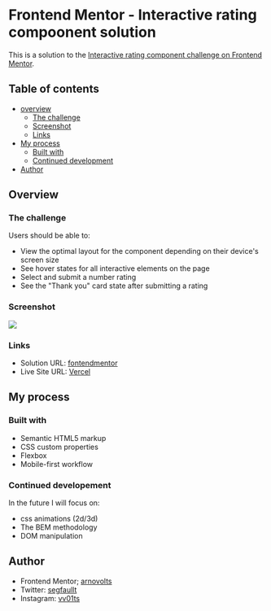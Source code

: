 # Frontend Mentor - Interactive rating compoonent solution 

This is a solution to the [Interactive rating component challenge on Frontend Mentor](https://www.frontendmentor.io/challenges/interactive-rating-component-koxpeBUmI).

## Table of contents

- [overview](#overview)
    - [The challenge](#the-challenge)
    - [Screenshot](#screenshot)
    - [Links](#links)
- [My process](#my-process)
    - [Built with](#built-with)
    - [Continued development](#continued-development)
- [Author](#author)

## Overview

### The challenge

Users should be able to:
- View the optimal layout for the component depending on their device's screen size
- See hover states for all interactive elements on the page
- Select and submit a number rating
- See the "Thank you" card state after submitting a rating

### Screenshot

![](./screenshot.jpg)

### Links

- Solution URL: [fontendmentor]()
- Live Site URL: [Vercel]()

## My process

### Built with 

- Semantic HTML5 markup
- CSS custom properties
- Flexbox
- Mobile-first workflow

### Continued developement

In the future I will focus on:
- css animations (2d/3d) 
- The BEM methodology
- DOM manipulation

## Author
- Frontend Mentor; [arnovolts](https://www.frontendmentor.io/profile/arnovolts)
- Twitter: [segfaullt](https://twitter.com/segfaullt)
- Instagram: [vv01ts](https://www.instagram.com/vv01ts/)
